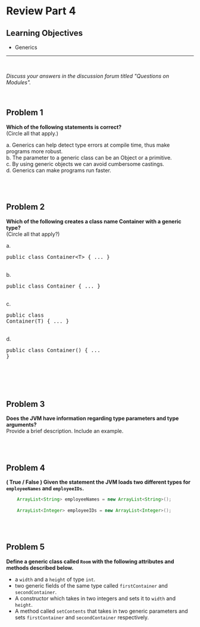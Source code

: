 Review Part 4
========================

Learning Objectives
-------------------
- Generics

<hr>

<br>

*Discuss your answers in the discussion forum titled "Questions on Modules".*

<br>


Problem 1
---------
**Which of the following statements is correct?**<br>
 (Circle all that apply.)

a. Generics can help detect type errors at compile time, thus make programs more robust.<br>
b. The parameter to a generic class can be an Object or a primitive.<br>
c. By using generic objects we can avoid cumbersome castings.<br>
d. Generics can make programs run faster.<br>


<br><br>


Problem 2
---------
**Which of the following creates a class name Container with a generic type?**<br>
 (Circle all that apply?)

a. <pre>public class Container&lt;T&gt; { ... }</pre><br>
b. <pre>public class Container { ... }</pre><br>
c. <pre>public class Container(T) { ... }</pre><br>
d. <pre>public class Container() { ... }</pre><br>


<br><br>


Problem 3
---------
**Does the JVM have information regarding type parameters and type arguments?**<br>
  Provide a brief description. Include an example.


<br><br>


Problem 4
---------
**( True / False ) Given the statement the JVM loads two different types for `employeeNames` and `employeeIDs`.**

```java
    ArrayList<String> employeeNames = new ArrayList<String>();
    
    ArrayList<Integer> employeeIDs = new ArrayList<Integer>();
```
 
 
<br><br>


Problem 5
---------
**Define a generic class called `Room` with the following attributes and methods described below.**

- a `width` and a `height` of type `int`.
- two generic fields of the same type called `firstContainer` and `secondContainer`.
- A constructor which takes in two integers and sets it to `width` and `height`.
- A method called `setContents` that takes in two generic parameters and sets `firstContainer` and `secondContainer` respectively.


<br><br>
